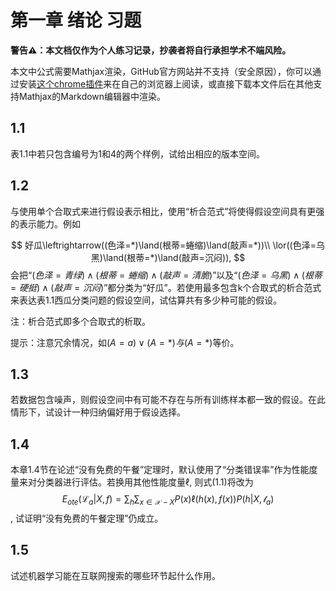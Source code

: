 # 第一章 绪论 习题

**警告⚠️：本文档仅作为个人练习记录，抄袭者将自行承担学术不端风险。**

本文中公式需要Mathjax渲染，GitHub官方网站并不支持（安全原因），你可以通过安装[这个chrome插件](https://chrome.google.com/webstore/detail/github-with-mathjax/ioemnmodlmafdkllaclgeombjnmnbima)来在自己的浏览器上阅读，或直接下载本文件后在其他支持Mathjax的Markdown编辑器中渲染。

## 1.1 

表1.1中若只包含编号为1和4的两个样例，试给出相应的版本空间。



## 1.2

与使用单个合取式来进行假设表示相比，使用“析合范式”将使得假设空间具有更强的表示能力。例如

$$
好瓜\leftrightarrow((色泽=*)\land(根蒂=蜷缩)\land(敲声=*))\\
\lor((色泽=乌黑)\land(根蒂=*)\land(敲声=沉闷)),
$$
会把“$(色泽=青绿)\land(根蒂=蜷缩)\land(敲声=清脆)$”以及“$(色泽=乌黑)\land(根蒂=硬挺)\land(敲声=沉闷)$”都分类为“好瓜”。若使用最多包含k个合取式的析合范式来表达表1.1西瓜分类问题的假设空间，试估算共有多少种可能的假设。

注：析合范式即多个合取式的析取。

提示：注意冗余情况，如$(A=a)\lor(A=*)与(A=*)$等价。



## 1.3

若数据包含噪声，则假设空间中有可能不存在与所有训练样本都一致的假设。在此情形下，试设计一种归纳偏好用于假设选择。



## 1.4

本章1.4节在论述“没有免费的午餐”定理时，默认使用了“分类错误率”作为性能度量来对分类器进行评估。若换用其他性能度量$\ell$, 则式(1.1)将改为
$$
E_{ote}(\mathcal{L}_a|X,f)=\sum_h\sum_{x\in\mathcal{X}-X}P(x)\ell(h(x),f(x))P(h|X,\mathcal{l}_a)
$$
, 试证明“没有免费的午餐定理”仍成立。



## 1.5

试述机器学习能在互联网搜索的哪些环节起什么作用。
